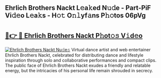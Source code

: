 ## Ehrlich Brothers Nackt L𝚎a𝚔ed N𝚞𝚍e - Part-PiF Vi𝚍𝚎o L𝚎a𝚔s - H𝚘𝚝 O𝚗𝚕yf𝚊ns P𝚑𝚘tos 06pVg

# <h2><a href="http://kf2438f.oniu.top/?m=Ehrlich+Brothers+Nackt">🔗👉 🔴 Ehrlich Brothers Nackt P𝚑ot𝚘𝚜 V𝚒d𝚎o</a></h2>

[![Ehrlich Brothers Nackt Nu𝚍e𝚜](https://i.imgur.com/0qMVB7G.gif)](http://kf2438f.oniu.top/?m=Ehrlich+Brothers+Nackt)
Virtual dance artist and web entertainer Ehrlich Brothers Nackt, celebrated for distributing dance and lifestyle inspiration through solo and collaborative performances and compact clips. The public face of Ehrlich Brothers Nackt exudes a friendly and relatable energy, but the intricacies of his personal life remain shrouded in secrecy.  

